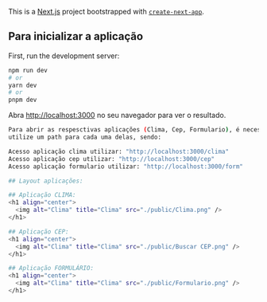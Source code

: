 This is a [Next.js](https://nextjs.org/) project bootstrapped with [`create-next-app`](https://github.com/vercel/next.js/tree/canary/packages/create-next-app).

## Para inicializar a aplicação 

First, run the development server:

```bash
npm run dev
# or
yarn dev
# or
pnpm dev
```

Abra [http://localhost:3000](http://localhost:3000) no seu navegador para ver o resultado.

```bash
Para abrir as respesctivas aplicações (Clima, Cep, Formulario), é necessário que
utilize um path para cada uma delas, sendo:

Acesso aplicação clima utilizar: "http://localhost:3000/clima"
Acesso aplicação cep utilizar: "http://localhost:3000/cep"
Acesso aplicação formulario utilizar: "http://localhost:3000/form"

## Layout aplicações: 

## Aplicação CLIMA:
<h1 align="center">
  <img alt="Clima" title="Clima" src="./public/Clima.png" />
</h1>

## Aplicação CEP:
<h1 align="center">
  <img alt="Clima" title="Clima" src="./public/Buscar CEP.png" />
</h1>

## Aplicação FORMULÁRIO:
<h1 align="center">
  <img alt="Clima" title="Clima" src="./public/Formulario.png" />
</h1>

